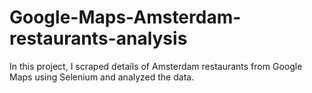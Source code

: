 # Google-Maps-Amsterdam-restaurants-analysis
In this project, I scraped details of Amsterdam restaurants from Google Maps using Selenium and analyzed the data.
